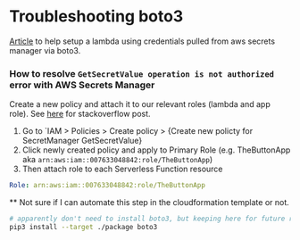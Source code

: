 # Troubleshooting boto3
[Article](https://aws.amazon.com/blogs/security/how-to-securely-provide-database-credentials-to-lambda-functions-by-using-aws-secrets-manager/) to help setup a lambda using credentials pulled from aws secrets manager via boto3.

### How to resolve `GetSecretValue operation is not authorized` error with AWS Secrets Manager
Create a new policy and attach it to our relevant roles (lambda and app role). See [here](https://stackoverflow.com/questions/66757368/getsecretvalue-operation-is-not-authorized-error-with-aws-secrets-manager) for stackoverflow post.

1. Go to `IAM > Policies > Create policy > {Create new policty for SecretManager GetSecretValue}
2. Click newly created policy and apply to Primary Role (e.g. TheButtonApp aka `arn:aws:iam::007633048842:role/TheButtonApp`)
3. Then attach role to each Serverless Function resource
```yaml
Role: arn:aws:iam::007633048842:role/TheButtonApp
```

<!-- ![alt text](resources\getsecretvalue_operation_is_not_authorized.PNG) -->


** Not sure if I can automate this step in the cloudformation template or not.

```bash
# apparently don't need to install boto3, but keeping here for future reference
pip3 install --target ./package boto3
```


